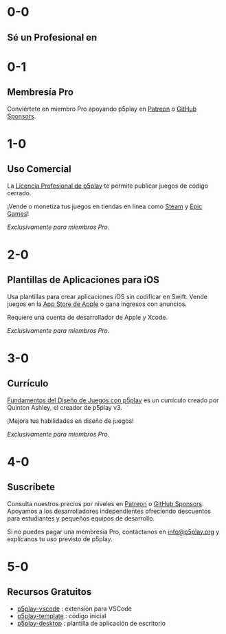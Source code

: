 # 0-0

## Sé un Profesional en

# 0-1

## Membresía Pro

Conviértete en miembro Pro apoyando p5play en [Patreon](https://www.patreon.com/p5play) o [GitHub Sponsors](https://github.com/sponsors/quinton-ashley).

# 1-0

## Uso Comercial

La [Licencia Profesional de p5play](https://github.com/quinton-ashley/p5play-web/blob/main/pro/PRO_LICENSE.md) te permite publicar juegos de código cerrado.

¡Vende o monetiza tus juegos en tiendas en línea como [Steam](https://store.steampowered.com) y [Epic Games](https://store.epicgames.com)!

_Exclusivamente para miembros Pro._

# 2-0

## Plantillas de Aplicaciones para iOS

Usa plantillas para crear aplicaciones iOS sin codificar en Swift. Vende juegos en la [App Store de Apple](https://www.apple.com/app-store/) o gana ingresos con anuncios.

Requiere una cuenta de desarrollador de Apple y Xcode.

_Exclusivamente para miembros Pro._

# 3-0

## Currículo

[Fundamentos del Diseño de Juegos con p5play](https://drive.google.com/drive/folders/1IhB6eEEABuGAe3eNEc0-SG0VujDZVDXA) es un currículo creado por Quinton Ashley, el creador de p5play v3.

¡Mejora tus habilidades en diseño de juegos!

_Exclusivamente para miembros Pro._

# 4-0

## Suscríbete

Consulta nuestros precios por niveles en [Patreon](https://www.patreon.com/p5play) o [GitHub Sponsors](https://github.com/sponsors/quinton-ashley). Apoyamos a los desarrolladores independientes ofreciendo descuentos para estudiantes y pequeños equipos de desarrollo.

Si no puedes pagar una membresía Pro, contáctanos en [info@p5play.org](mailto:info@p5play.org?subject=Acceso%20Equitativo) y explícanos tu uso previsto de p5play.

# 5-0

## Recursos Gratuitos

- [p5play-vscode](https://github.com/quinton-ashley/p5play-vscode) : extensión para VSCode
- [p5play-template](https://github.com/quinton-ashley/p5play-template) : código inicial
- [p5play-desktop](https://github.com/quinton-ashley/p5play-desktop) : plantilla de aplicación de escritorio

